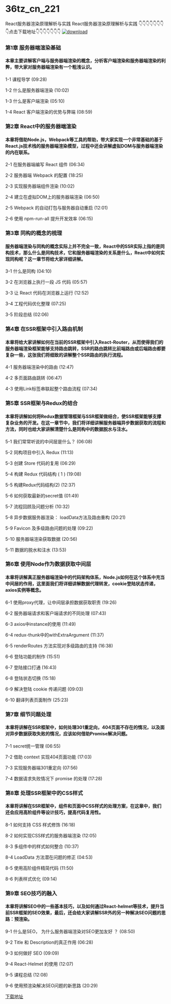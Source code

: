 # 36tz_cn_221
React服务器渲染原理解析与实践
React服务器渲染原理解析与实践
👇👇👇👇👇👇👇👇点击下载地址👇👇👇👇👇👇👇
[![download](https://51xueit.vip/muke_img/5fce02d609b9854b05400304.jpg "下载地址")](http://www.36tz.cn "下载地址")
### 第1章 服务器端渲染基础 

#### 本章主要讲解客户端与服务器端渲染的概念，分析客户端渲染和服务器端渲染的利弊，带大家对服务器端渲染有一个粗浅认识。
1-1 课程导学 (09:28)

1-2 什么是服务器端渲染 (10:02)

1-3 什么是客户端渲染 (05:10)

1-4 React 客户端渲染的优势与弊端 (08:59)


### 第2章 React中的服务器端渲染

#### 本章将借助Node.js，Webpack等工具的帮助，带大家实现一个非常基础的基于React.js技术栈的服务器端渲染模型，过程中还会讲解虚拟DOM与服务器端渲染的内在联系。
2-1 在服务器端编写 React 组件 (06:34)

2-2 服务器端 Webpack 的配置 (18:25)

2-3 实现服务器端组件渲染 (10:02)

2-4 建立在虚拟DOM上的服务器端渲染 (06:50)

2-5 Webpack 的自动打包与服务器自动重启 (12:01)

2-6 使用 npm-run-all 提升开发效率 (06:15)


### 第3章 同构的概念的梳理 

#### 服务器端渲染与同构的概念实际上并不完全一致，React中的SSR实际上指的是同构技术，那么什么是同构技术，它和服务器端渲染的关系是什么，React中如何实现同构呢？这一章节将给大家详细讲解。
3-1 什么是同构 (04:10)

3-2 在浏览器上执行一段 JS 代码 (05:57)

3-3 让 React 代码在浏览器上运行 (12:52)

3-4 工程代码优化整理 (07:25)

3-5 阶段总结 (02:06)


### 第4章 在SSR框架中引入路由机制

#### 本章将给大家讲解如何在当前的SSR框架中引入React-Router，从而使得我们的服务器端渲染框架能够支持路由跳转，SSR的路由跳转比前端路由或后端路由都要复杂一些，这张我们将细致的讲解整个SSR路由的执行流程。
4-1 服务器端渲染中的路由 (12:47)

4-2 多页面路由跳转 (06:47)

4-3 使用Link标签串联起整个路由流程 (07:34)


### 第5章 SSR框架与Redux的结合 

#### 本章将讲解如何将Redux数据管理框架与SSR框架做结合，使SSR框架能够支撑复杂业务的开发。在这一章节中，我们将详细讲解服务器端异步数据获取的流程和方法，同时也给大家讲解清楚什么是同构中的数据脱水与注水。
5-1 我们常常听说的中间层是什么？ (06:08)

5-2 同构项目中引入 Redux (11:13)

5-3 创建 Store 代码的复用 (06:29)

5-4 构建 Redux 代码结构 ( 1 ) (19:08)

5-5 构建Redux代码结构(2) (12:37)

5-6 如何获取最新的secret值 (01:49)

5-7 流程回顾及问题分析 (10:32)

5-8 异步数据服务器渲染： loadData方法及路由重构 (20:21)

5-9 Favicon 及多级路由问题的处理 (09:22)

5-10 服务器端渲染获取数据 (20:56)

5-11 数据的脱水和注水 (13:53)


### 第6章 使用Node作为数据获取中间层

#### 本章将讲解真正服务器端渲染中的代码架构体系，Node.js如何在这个体系中充当中间层的作用，这里面我们将详细讲解数据代理转发，cookie登陆状态传递，axios实例等概念。
6-1 使用proxy代理，让中间层承担数据获取职责 (19:26)

6-2 服务器端请求和客户端请求的不同处理 (07:43)

6-3 axios中instance的使用 (11:49)

6-4 redux-thunk中的withExtraArgument (11:37)

6-5 renderRoutes 方法实现对多级路由的支持 (16:38)

6-6 登陆功能的制作 (15:51)

6-7 登陆接口打通 (16:43)

6-8 登陆状态切换 (15:18)

6-9 解决登陆 cookie 传递问题 (09:03)

6-10 翻译列表页面制作 (25:23)


### 第7章 细节问题处理

#### 本章将讲解在SSR框架中，如何处理301重定向，404页面不存在的情况，以及面对异步数据获取失败的情况，应该如何借助Promise解决问题。
7-1 secret统一管理 (06:55)

7-2 借助 context 实现404页面功能 (17:03)

7-3 实现服务器端301重定向 (07:56)

7-4 数据请求失败情况下 promise 的处理 (17:28)


### 第8章 处理SSR框架中的CSS样式

#### 本章将讲解在SSR框架中，组件和页面中CSS样式的处理方案，在这章中，我们还会应用高阶组件等设计技巧，提高代码复用性。
8-1 如何支持 CSS 样式修饰 (16:18)

8-2 如何实现CSS样式的服务器端渲染 (12:05)

8-3 多组件中的样式如何整合 (10:37)

8-4 LoadData 方法潜在问题的修正 (04:53)

8-5 使用高阶组件精简代码 (11:50)

8-6 列表样式优化 (09:14)


### 第9章 SEO技巧的融入

#### 本章将讲解SEO中的一些基本技巧，以及如何通过React-helmet等技术，提升当前SSR框架的SEO效果，最后，还会给大家讲解SSR外的另一种解决SEO问题的思路：预渲染。
9-1 什么是SEO， 为什么服务器端渲染对SEO更加友好 ？ (08:50)

9-2 Title 和 Description的真正作用 (06:28)

9-3 如何做好 SEO (09:09)

9-4 React-Helmet 的使用 (12:07)

9-5 课程总结 (12:08)

9-6 使用预渲染解决SEO问题的新思路 (20:29)


[下载地址](http://www.36tz.cn "下载地址")

